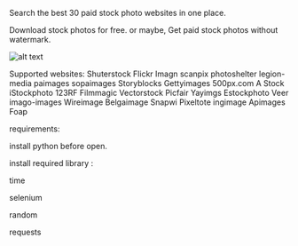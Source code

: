 Search the best 30 paid stock photo websites in one place.

Download stock photos for free.
or maybe,
Get paid stock photos without watermark.


![alt text](https://i.ibb.co/HxFk0N5/Capture.png)


Supported websites:
 Shuterstock
 Flickr
 Imagn
 scanpix
 photoshelter
 legion-media
 paimages
 sopaimages
 Storyblocks Gettyimages
 500px.com
 A Stock
 iStockphoto
 123RF
 Filmmagic
 Vectorstock
 Picfair
 Yayimgs
 Estockphoto
 Veer
 imago-images
 Wireimage
 Belgaimage
 Snapwi
 Pixeltote
 ingimage
 Apimages
 Foap


requirements:

  install python before open.

  install required library :

  time

  selenium

  random

  requests
